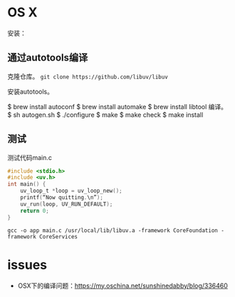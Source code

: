 

# OS X
安装：
## 通过autotools编译
克隆仓库。
`git clone https://github.com/libuv/libuv`

安装autotools。

$ brew install autoconf
$ brew install automake
$ brew install libtool
编译。
$ sh autogen.sh
$ ./configure
$ make
$ make check
$ make install

## 测试
测试代码main.c
```c
#include <stdio.h>
#include <uv.h>
int main() {
    uv_loop_t *loop = uv_loop_new();
    printf(“Now quitting.\n”);
    uv_run(loop, UV_RUN_DEFAULT);
    return 0;
}
```
`gcc -o app main.c /usr/local/lib/libuv.a -framework CoreFoundation -framework CoreServices`
# issues
- OSX下的编译问题：https://my.oschina.net/sunshinedabby/blog/336460
